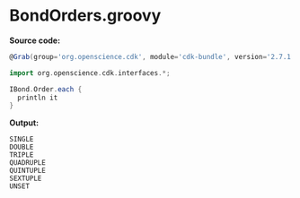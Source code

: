 # BondOrders.groovy
**Source code:**
```groovy
@Grab(group='org.openscience.cdk', module='cdk-bundle', version='2.7.1')

import org.openscience.cdk.interfaces.*;

IBond.Order.each {
  println it
}
```
**Output:**
```plain
SINGLE
DOUBLE
TRIPLE
QUADRUPLE
QUINTUPLE
SEXTUPLE
UNSET
```
